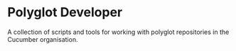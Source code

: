 Polyglot Developer
===================

A collection of scripts and tools for working with polyglot repositories in
the Cucumber organisation.

